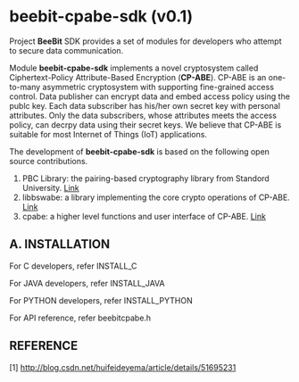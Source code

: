 # beebit-cpabe-sdk (v0.1)
Project **BeeBit** SDK provides a set of modules for developers who attempt to secure data communication. 

Module **beebit-cpabe-sdk** implements a novel cryptosystem called Ciphertext-Policy Attribute-Based Encryption (**CP-ABE**). CP-ABE is an one-to-many asymmetric cryptosystem with supporting fine-grained access control. Data publisher can encrypt data and embed access policy using the publc key. Each data subscriber has his/her own secret key with personal attributes. Only the data subscribers, whose attributes meets the access policy, can decrpy data using their secret keys. We believe that CP-ABE is suitable for most Internet of Things (IoT) applications.

The development of **beebit-cpabe-sdk** is based on the following open source contributions.
1. PBC Library: the pairing-based cryptography library from Standord University. [Link](https://crypto.stanford.edu/pbc/)
2. libbswabe: a library implementing the core crypto operations of CP-ABE. [Link](http://acsc.cs.utexas.edu/cpabe/)
3. cpabe: a higher level functions and user interface of CP-ABE. [Link](http://acsc.cs.utexas.edu/cpabe/)

## A. INSTALLATION
For C developers, refer INSTALL_C

For JAVA developers, refer INSTALL_JAVA

For PYTHON developers, refer INSTALL_PYTHON

For API reference, refer beebitcpabe.h

## REFERENCE
[1] http://blog.csdn.net/huifeideyema/article/details/51695231 
